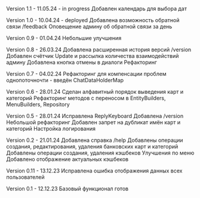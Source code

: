 Version 1.1 - 11.05.24 - in progress
Добавлен календарь для выбора дат

Version 1.0 - 10.04.24 - deployed
Добавлена возможность обратной связи /feedback
Оповещение админу об обратной связи за день

Version 0.9 - 01.04.24
Небольшие улучшения

Version 0.8 - 26.03.24
Добавлена расширенная история версий /version
Добавлен счётчик Update и рассылка количества взаимодействий админу
Добавлена кнопка отмены в диалоги
Рефакторинг

Version 0.7 - 04.02.24
Рефакторинг для компенсации проблем однопоточночти - введён ChatDataHolderMap

Version 0.6 - 28.01.24
Сделан алфавитный порядок выведения карт и категорий
Рефакторинг методов с переносом в EntityBuilders, MenuBuilders, Repository 

Version 0.5 - 28.01.24 
Исправлена ReplyKeyboard
Добавлена /version
Небольшой рефакторинг
Добавлен запрет на дубликат имён карт и категорий
Настройка логирования

Version 0.2 - 21.01.24 
Добавлена справка /help
Добавлены операции создания, редактирования, удаления банковских карт и категорий
Добавлены операции создания, удаления кэшбеков
Улучшения по меню
Добавлено отображение актуальных кэшбеков

Version 0.11 - 13.12.23
Исправлена ошибка отображения данных всех пользователей

Version 0.1 - 12.12.23
Базовый функционал готов